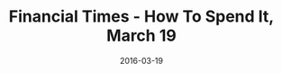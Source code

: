 ---
title: Financial Times - How To Spend It, March 19
date: 2016-03-19
summary_markdown: |
  Assael Golden South Sea Natural Color Cultured Pearl Ring and Necklace. Available at Neiman Marcus, Saks Fifth Avenue, and Select Retailers. ​​
featured_image: 2016-03-19.jpg
---